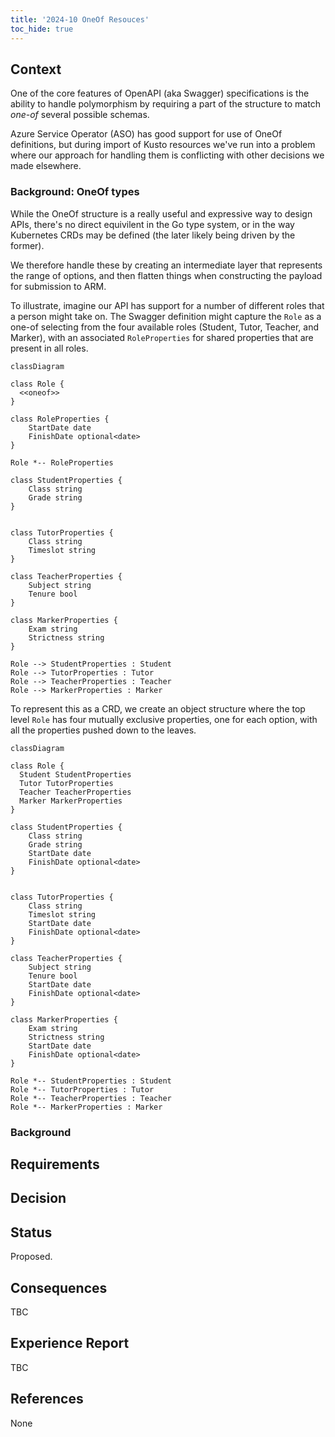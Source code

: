 ```yaml
---
title: '2024-10 OneOf Resouces'
toc_hide: true
---
```


## Context

One of the core features of OpenAPI (aka Swagger) specifications is the ability to handle polymorphism by requiring a part of the structure to match _one-of_ several possible schemas.

Azure Service Operator (ASO) has good support for use of OneOf definitions, but during import of Kusto resources we've run into a problem where our approach for handling them is conflicting with other decisions we made elsewhere.

### Background: OneOf types

While the OneOf structure is a really useful and expressive way to design APIs, there's no direct equivilent in the Go type system, or in the way Kubernetes CRDs may be defined (the later likely being driven by the former).

We therefore handle these by creating an intermediate layer that represents the range of options, and then flatten things when constructing the payload for submission to ARM.

To illustrate, imagine our API has support for a number of different roles that a person might take on. The Swagger definition might capture the `Role` as a one-of selecting from the four available roles (Student, Tutor, Teacher, and Marker), with an associated `RoleProperties` for shared properties that are present in all roles.

``` mermaid
classDiagram

class Role {
  <<oneof>>
}

class RoleProperties {
    StartDate date
    FinishDate optional<date>
}

Role *-- RoleProperties

class StudentProperties {
    Class string
    Grade string
}


class TutorProperties {
    Class string
    Timeslot string
}

class TeacherProperties {
    Subject string
    Tenure bool
}

class MarkerProperties {
    Exam string
    Strictness string
}

Role --> StudentProperties : Student
Role --> TutorProperties : Tutor
Role --> TeacherProperties : Teacher
Role --> MarkerProperties : Marker
```

To represent this as a CRD, we create an object structure where the top level `Role` has four mutually exclusive properties, one for each option, with all the properties pushed down to the leaves.

``` mermaid
classDiagram

class Role {
  Student StudentProperties
  Tutor TutorProperties
  Teacher TeacherProperties
  Marker MarkerProperties
}

class StudentProperties {
    Class string
    Grade string
    StartDate date
    FinishDate optional<date>
}


class TutorProperties {
    Class string
    Timeslot string
    StartDate date
    FinishDate optional<date>
}

class TeacherProperties {
    Subject string
    Tenure bool
    StartDate date
    FinishDate optional<date>
}

class MarkerProperties {
    Exam string
    Strictness string
    StartDate date
    FinishDate optional<date>
}

Role *-- StudentProperties : Student
Role *-- TutorProperties : Tutor
Role *-- TeacherProperties : Teacher
Role *-- MarkerProperties : Marker
```

### Background

## Requirements

<!-- 
## Options (optional) 

### Option 1: Foo

**Pros:**

- Pro 1

**Cons:**

- Con 1

### Option 2: Bar

**Pros:**

- Pro 1

**Cons:**

- Con 1

-->

## Decision

<!--
### FAQ 

Q: Q1

A: A1
-->

## Status

Proposed.

## Consequences

TBC

## Experience Report

TBC

## References

None
